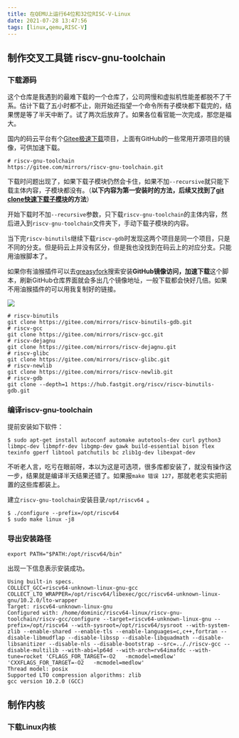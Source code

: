 ```yaml
---
title: 在QEMU上运行64位和32位RISC-V-Linux
date: 2021-07-28 13:47:56
tags: [linux,qemu,RISC-V]
---
```

## 制作交叉工具链 riscv-gnu-toolchain
### 下载源码
这个仓库是我遇到的最难下载的一个仓库了，公司网慢和虚拟机性能差都脱不了干系。估计下载了五小时都不止，刚开始还指望一个命令所有子模块都下载完的，结果愣是等了半天中断了。试了两次后放弃了。如果各位看官能一次完成，那您是福大。

国内的码云平台有个[Gitee极速下载](https://gitee.com/organizations/mirrors/projects)项目，上面有GitHub的一些常用开源项目的镜像，可供加速下载。
```
# riscv-gnu-toolchain
https://gitee.com/mirrors/riscv-gnu-toolchain.git
```
下载时问题出现了，如果下载子模块仍然会卡住，如果不加`--recursive`就只能下载主体内容，子模块都没有。（**以下内容为第一安装时的方法，后续又找到了[git clone快速下载子模块]()的方法**）

开始下载时不加`--recursive`参数，只下载`riscv-gnu-toolchain`的主体内容，然后进入到`riscv-gnu-toolchain`文件夹下，手动下载子模块的内容。

当下完`riscv-binutils`继续下载`riscv-gdb`时发现这两个项目是同一个项目，只是不同的分支。但是码云上并没有区分，但是我也没找到在码云上的对应分支。只能用油猴脚本了。

如果你有油猴插件可以去[greasyfork](https://greasyfork.org/zh-CN)搜索安装**GitHub镜像访问，加速下载**这个脚本，刷新GitHub仓库界面就会多出几个镜像地址，一般下载都会快好几倍。如果不用油猴插件的可以用我复制好的链接。

![](https://gitee.com/dominic_z/markdown_picbed/raw/master/img/20210728155417.png)
```
# riscv-binutils
git clone https://gitee.com/mirrors/riscv-binutils-gdb.git
# riscv-gcc
git clone https://gitee.com/mirrors/riscv-gcc.git
# riscv-dejagnu
git clone https://gitee.com/mirrors/riscv-dejagnu.git
# riscv-glibc
git clone https://gitee.com/mirrors/riscv-glibc.git
# riscv-newlib
git clone https://gitee.com/mirrors/riscv-newlib.git
# riscv-gdb
git clone --depth=1 https://hub.fastgit.org/riscv/riscv-binutils-gdb.git
```
### 编译riscv-gnu-toolchain
提前安装如下软件：
```
$ sudo apt-get install autoconf automake autotools-dev curl python3 libmpc-dev libmpfr-dev libgmp-dev gawk build-essential bison flex texinfo gperf libtool patchutils bc zlib1g-dev libexpat-dev
```
不听老人言，吃亏在眼前呀，本以为这是可选项，很多库都安装了，就没有操作这一步，结果就是编译半天结果还错了。如果报`make 错误 127`，那就老老实实把前置的这些库都装上。


建立`riscv-gnu-toolchain`安装目录`/opt/riscv64 `。
```
$ ./configure --prefix=/opt/riscv64 
$ sudo make linux -j8
```
### 导出安装路径
```
export PATH="$PATH:/opt/riscv64/bin"
```
出现一下信息表示安装成功。
```
Using built-in specs.
COLLECT_GCC=riscv64-unknown-linux-gnu-gcc
COLLECT_LTO_WRAPPER=/opt/riscv64/libexec/gcc/riscv64-unknown-linux-gnu/10.2.0/lto-wrapper
Target: riscv64-unknown-linux-gnu
Configured with: /home/dominic/riscv64-linux/riscv-gnu-toolchain/riscv-gcc/configure --target=riscv64-unknown-linux-gnu --prefix=/opt/riscv64 --with-sysroot=/opt/riscv64/sysroot --with-system-zlib --enable-shared --enable-tls --enable-languages=c,c++,fortran --disable-libmudflap --disable-libssp --disable-libquadmath --disable-libsanitizer --disable-nls --disable-bootstrap --src=.././riscv-gcc --disable-multilib --with-abi=lp64d --with-arch=rv64imafdc --with-tune=rocket 'CFLAGS_FOR_TARGET=-O2   -mcmodel=medlow' 'CXXFLAGS_FOR_TARGET=-O2   -mcmodel=medlow'
Thread model: posix
Supported LTO compression algorithms: zlib
gcc version 10.2.0 (GCC) 
```

## 制作内核
### 下载Linux内核